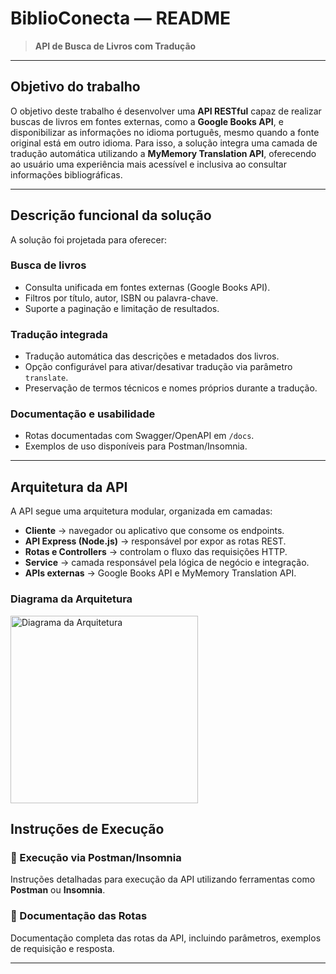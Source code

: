 # BiblioConecta — README

> **API de Busca de Livros com Tradução**

---

## Objetivo do trabalho

O objetivo deste trabalho é desenvolver uma **API RESTful** capaz de realizar buscas de livros em fontes externas, como a **Google Books API**, e disponibilizar as informações no idioma português, mesmo quando a fonte original está em outro idioma. Para isso, a solução integra uma camada de tradução automática utilizando a **MyMemory Translation API**, oferecendo ao usuário uma experiência mais acessível e inclusiva ao consultar informações bibliográficas.

---

## Descrição funcional da solução

A solução foi projetada para oferecer:

###  Busca de livros

* Consulta unificada em fontes externas (Google Books API).
* Filtros por título, autor, ISBN ou palavra-chave.
* Suporte a paginação e limitação de resultados.

### Tradução integrada

* Tradução automática das descrições e metadados dos livros.
* Opção configurável para ativar/desativar tradução via parâmetro `translate`.
* Preservação de termos técnicos e nomes próprios durante a tradução.

### Documentação e usabilidade

* Rotas documentadas com Swagger/OpenAPI em `/docs`.
* Exemplos de uso disponíveis para Postman/Insomnia.

---

## Arquitetura da API

A API segue uma arquitetura modular, organizada em camadas:

* **Cliente** → navegador ou aplicativo que consome os endpoints.
* **API Express (Node.js)** → responsável por expor as rotas REST.
* **Rotas e Controllers** → controlam o fluxo das requisições HTTP.
* **Service** → camada responsável pela lógica de negócio e integração.
* **APIs externas** → Google Books API e MyMemory Translation API.

### Diagrama da Arquitetura

<img src="docs/architecture/architecture_diagram.png" alt="Diagrama da Arquitetura" width="300"/>


## Instruções de Execução

### 📌 Execução via Postman/Insomnia
Instruções detalhadas para execução da API utilizando ferramentas como **Postman** ou **Insomnia**.

### 📌 Documentação das Rotas
Documentação completa das rotas da API, incluindo parâmetros, exemplos de requisição e resposta.


---
